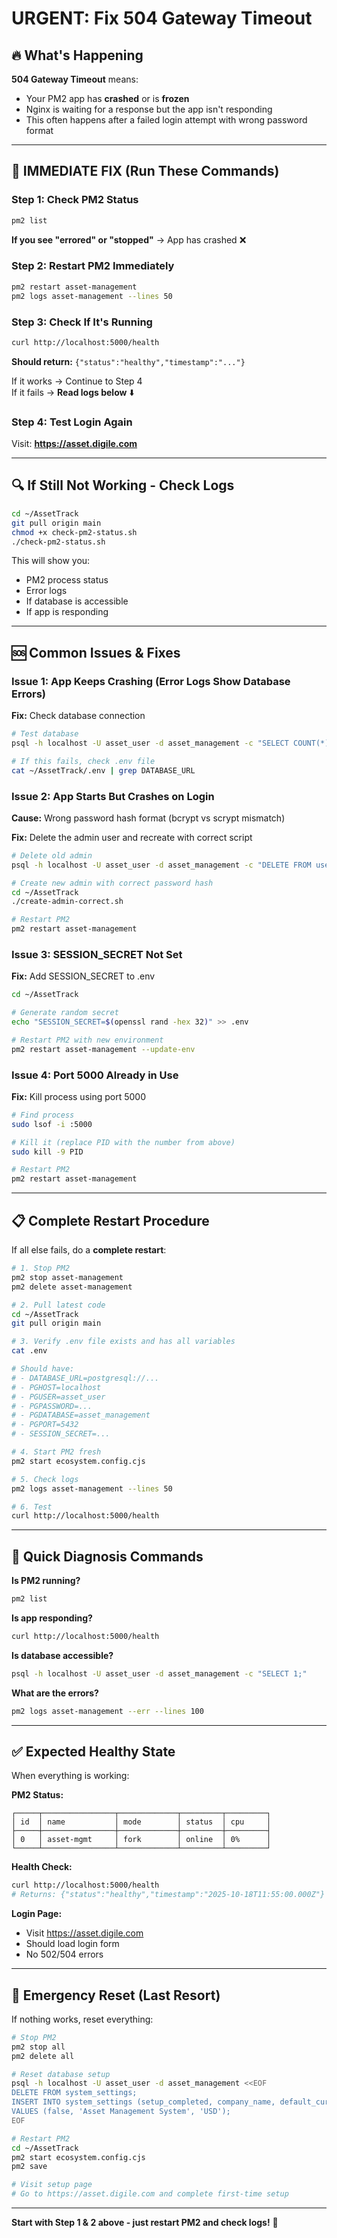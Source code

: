 # URGENT: Fix 504 Gateway Timeout

## 🔥 What's Happening

**504 Gateway Timeout** means:
- Your PM2 app has **crashed** or is **frozen**
- Nginx is waiting for a response but the app isn't responding
- This often happens after a failed login attempt with wrong password format

---

## 🚀 IMMEDIATE FIX (Run These Commands)

### Step 1: Check PM2 Status
```bash
pm2 list
```

**If you see "errored" or "stopped"** → App has crashed ❌

### Step 2: Restart PM2 Immediately
```bash
pm2 restart asset-management
pm2 logs asset-management --lines 50
```

### Step 3: Check If It's Running
```bash
curl http://localhost:5000/health
```

**Should return:** `{"status":"healthy","timestamp":"..."}`

If it works → Continue to Step 4  
If it fails → **Read logs below** ⬇️

### Step 4: Test Login Again
Visit: **https://asset.digile.com**

---

## 🔍 If Still Not Working - Check Logs

```bash
cd ~/AssetTrack
git pull origin main
chmod +x check-pm2-status.sh
./check-pm2-status.sh
```

This will show you:
- PM2 process status
- Error logs
- If database is accessible
- If app is responding

---

## 🆘 Common Issues & Fixes

### Issue 1: App Keeps Crashing (Error Logs Show Database Errors)

**Fix:** Check database connection
```bash
# Test database
psql -h localhost -U asset_user -d asset_management -c "SELECT COUNT(*) FROM users;"

# If this fails, check .env file
cat ~/AssetTrack/.env | grep DATABASE_URL
```

### Issue 2: App Starts But Crashes on Login

**Cause:** Wrong password hash format (bcrypt vs scrypt mismatch)

**Fix:** Delete the admin user and recreate with correct script
```bash
# Delete old admin
psql -h localhost -U asset_user -d asset_management -c "DELETE FROM users WHERE username = 'admin';"

# Create new admin with correct password hash
cd ~/AssetTrack
./create-admin-correct.sh

# Restart PM2
pm2 restart asset-management
```

### Issue 3: SESSION_SECRET Not Set

**Fix:** Add SESSION_SECRET to .env
```bash
cd ~/AssetTrack

# Generate random secret
echo "SESSION_SECRET=$(openssl rand -hex 32)" >> .env

# Restart PM2 with new environment
pm2 restart asset-management --update-env
```

### Issue 4: Port 5000 Already in Use

**Fix:** Kill process using port 5000
```bash
# Find process
sudo lsof -i :5000

# Kill it (replace PID with the number from above)
sudo kill -9 PID

# Restart PM2
pm2 restart asset-management
```

---

## 📋 Complete Restart Procedure

If all else fails, do a **complete restart**:

```bash
# 1. Stop PM2
pm2 stop asset-management
pm2 delete asset-management

# 2. Pull latest code
cd ~/AssetTrack
git pull origin main

# 3. Verify .env file exists and has all variables
cat .env

# Should have:
# - DATABASE_URL=postgresql://...
# - PGHOST=localhost
# - PGUSER=asset_user
# - PGPASSWORD=...
# - PGDATABASE=asset_management
# - PGPORT=5432
# - SESSION_SECRET=...

# 4. Start PM2 fresh
pm2 start ecosystem.config.cjs

# 5. Check logs
pm2 logs asset-management --lines 50

# 6. Test
curl http://localhost:5000/health
```

---

## 🎯 Quick Diagnosis Commands

**Is PM2 running?**
```bash
pm2 list
```

**Is app responding?**
```bash
curl http://localhost:5000/health
```

**Is database accessible?**
```bash
psql -h localhost -U asset_user -d asset_management -c "SELECT 1;"
```

**What are the errors?**
```bash
pm2 logs asset-management --err --lines 100
```

---

## ✅ Expected Healthy State

When everything is working:

**PM2 Status:**
```
┌─────┬────────────────┬─────────────┬─────────┬─────────┐
│ id  │ name           │ mode        │ status  │ cpu     │
├─────┼────────────────┼─────────────┼─────────┼─────────┤
│ 0   │ asset-mgmt     │ fork        │ online  │ 0%      │
└─────┴────────────────┴─────────────┴─────────┴─────────┘
```

**Health Check:**
```bash
curl http://localhost:5000/health
# Returns: {"status":"healthy","timestamp":"2025-10-18T11:55:00.000Z"}
```

**Login Page:**
- Visit https://asset.digile.com
- Should load login form
- No 502/504 errors

---

## 🔧 Emergency Reset (Last Resort)

If nothing works, reset everything:

```bash
# Stop PM2
pm2 stop all
pm2 delete all

# Reset database setup
psql -h localhost -U asset_user -d asset_management <<EOF
DELETE FROM system_settings;
INSERT INTO system_settings (setup_completed, company_name, default_currency)
VALUES (false, 'Asset Management System', 'USD');
EOF

# Restart PM2
cd ~/AssetTrack
pm2 start ecosystem.config.cjs
pm2 save

# Visit setup page
# Go to https://asset.digile.com and complete first-time setup
```

---

**Start with Step 1 & 2 above - just restart PM2 and check logs!** 🚀
